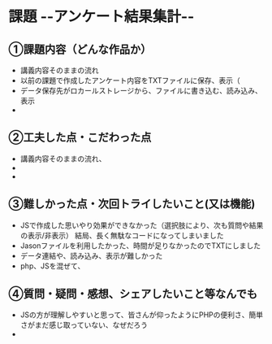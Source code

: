 # 課題  --アンケート結果集計--

## ①課題内容（どんな作品か）
- 講義内容そのままの流れ
- 以前の課題で作成したアンケート内容をTXTファイルに保存、表示（
- データ保存先がロカールストレージから、ファイルに書き込む、読み込み、表示
- 

## ②工夫した点・こだわった点
- 講義内容そのままの流れ、
- 
- 

## ③難しかった点・次回トライしたいこと(又は機能)
- JSで作成した思いやり効果ができなかった（選択肢により、次も質問や結果の表示/非表示）
  結局、長く無駄なコードになってしまいました
- Jasonファイルを利用したかった、時間が足りなかったのでTXTにしました
- データ連結や、読み込み、表示が難しかった
- php、JSを混ぜて、

## ④質問・疑問・感想、シェアしたいこと等なんでも
- JSの方が理解しやすいと思って、皆さんが仰ったようにPHPの便利さ、簡単さがまだ感じ取っていない、なぜだろう
-  
